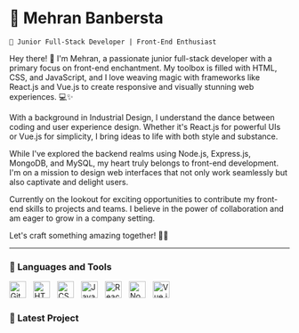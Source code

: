 # 🧗 Mehran Banbersta

`🚀 Junior Full-Stack Developer | Front-End Enthusiast`

Hey there! 👋 I'm Mehran, a passionate junior full-stack developer with a primary focus on front-end enchantment. My toolbox is filled with HTML, CSS, and JavaScript, and I love weaving magic with frameworks like React.js and Vue.js to create responsive and visually stunning web experiences. 💻✨

With a background in Industrial Design, I understand the dance between coding and user experience design. Whether it's React.js for powerful UIs or Vue.js for simplicity, I bring ideas to life with both style and substance.

While I've explored the backend realms using Node.js, Express.js, MongoDB, and MySQL, my heart truly belongs to front-end development. I'm on a mission to design web interfaces that not only work seamlessly but also captivate and delight users.

Currently on the lookout for exciting opportunities to contribute my front-end skills to projects and teams. I believe in the power of collaboration and am eager to grow in a company setting.

Let's craft something amazing together! 🚀✨

---

### 🧰 Languages and Tools


<img align="left" alt="Git" width="30px" style="padding-right:10px;" src="https://cdn.jsdelivr.net/gh/devicons/devicon/icons/git/git-original.svg" />

<img align="left" alt="HTML" width="30px" style="padding-right:10px;" src="https://cdn.jsdelivr.net/gh/devicons/devicon/icons/html5/html5-plain.svg" />

<img align="left" alt="CSS" width="30px" style="padding-right:10px;" src="https://cdn.jsdelivr.net/gh/devicons/devicon/icons/css3/css3-plain.svg" />
<img align="left" alt="JavaScript" width="30px" style="padding-right:10px;" src="https://cdn.jsdelivr.net/gh/devicons/devicon/icons/javascript/javascript-plain.svg" />

<img align="left" alt="React" width="30px" style="padding-right:10px;" src="https://cdn.jsdelivr.net/gh/devicons/devicon/icons/react/react-original.svg" />

<img align="left" alt="NodeJS" width="30px" style="padding-right:10px;" src="https://cdn.jsdelivr.net/gh/devicons/devicon/icons/nodejs/nodejs-original.svg" />

<img align="left" alt="Vue.js" width="30px" style="padding-right:10px;" src="https://cdn.jsdelivr.net/gh/devicons/devicon/icons/vuejs/vuejs-original.svg" />
<br />

#

### 📲 Latest Project
<!--
**Mehran-Banbersta/Mehran-Banbersta** is a ✨ _special_ ✨ repository because its `README.md` (this file) appears on your GitHub profile.

Here are some ideas to get you started:

- 🔭 I’m currently working on ...
- 🌱 I’m currently learning ...
- 👯 I’m looking to collaborate on ...
- 🤔 I’m looking for help with ...
- 💬 Ask me about ...
- 📫 How to reach me: ...
- 😄 Pronouns: ...
- ⚡ Fun fact: ...
-->
